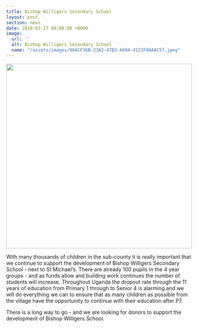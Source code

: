 ```yaml
---
title: Bishop Willigers Secondary School
layout: post
section: news
date: 2018-03-27 00:00:00 +0000
image:
  url: ''
  alt: Bishop Willigers Secondary School
  name: "/assets/images/96ACF36B-23A2-47B3-A694-4122F0AA8C57.jpeg"
---
```

<a href="{{ site.url }}{{ site.baseurl }}{{ page.image.name }}"><img src="{{ site.url }}{{ site.baseurl }}{{ page.image.name }}" style="object-fit: cover; height: 500px; width: 100%;" /></a>

With many thousands of children in the sub-county it is really important that we continue to support the development of Bishop Willigers Secondary School - next to St Michael’s. There are already 100 pupils in the 4 year groups - and as funds allow and building work continues the number of students will increase. Throughout Uganda the dropout rate through the 11 years of education from Primary 1 through to Senior 4 is alarming and we will do everything we can to ensure that as many children as possible from the village have the opportunity to continue with their education after P7.

There is a long way to go - and we are looking for donors to support the development of Bishop Willigers School.

